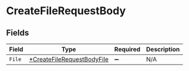 # CreateFileRequestBody


## Fields

| Field                                                                              | Type                                                                               | Required                                                                           | Description                                                                        |
| ---------------------------------------------------------------------------------- | ---------------------------------------------------------------------------------- | ---------------------------------------------------------------------------------- | ---------------------------------------------------------------------------------- |
| `File`                                                                             | [*CreateFileRequestBodyFile](../../models/operations/createfilerequestbodyfile.md) | :heavy_minus_sign:                                                                 | N/A                                                                                |